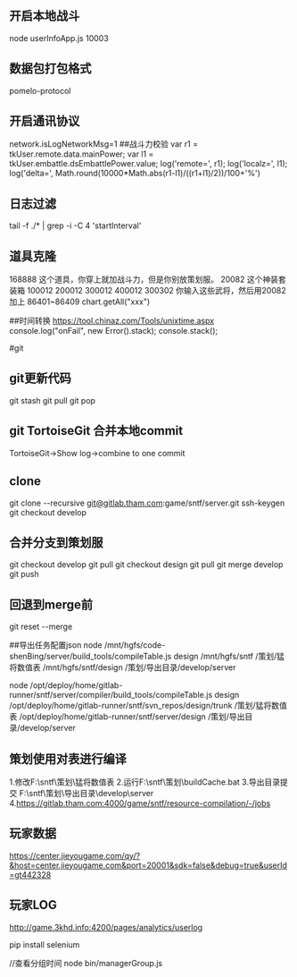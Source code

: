 ## 开启本地战斗
node userInfoApp.js 10003
## 数据包打包格式
pomelo-protocol
## 开启通讯协议
network.isLogNetworkMsg=1
##战斗力校验
var r1 = tkUser.remote.data.mainPower;
var l1 = tkUser.embattle.dsEmbattlePower.value;
log('remote=', r1);
log('localz=', l1);
log('delta=', Math.round(10000*Math.abs(r1-l1)/((r1+l1)/2))/100+'%')

## 日志过滤
tail -f ./* | grep -i -C 4 'startInterval'

## 道具克隆
168888 这个道具，你穿上就加战斗力，但是你别放策划服。
20082 这个神装套装箱
100012 200012  300012  400012  300302
你输入这些武将，然后用20082加上
86401~86409
chart.getAll("xxx")

##时间转换
https://tool.chinaz.com/Tools/unixtime.aspx
console.log("onFail", new Error().stack);
console.stack();

#git
## git更新代码
git stash
git pull
git pop

## git TortoiseGit 合并本地commit
TortoiseGit->Show log->combine to one commit

## clone
git clone --recursive git@gitlab.tham.com:game/sntf/server.git
ssh-keygen
git checkout develop

## 合并分支到策划服
git checkout develop
git pull
git checkout  design
git pull
git merge develop
git push

## 回退到merge前
git reset --merge 

##导出任务配置json
node /mnt/hgfs/code-shenBing/server/build_tools/compileTable.js design /mnt/hgfs/sntf /策划/猛将数值表 /mnt/hgfs/sntf/design /策划/导出目录/develop/server

node /opt/deploy/home/gitlab-runner/sntf/server/compiler/build_tools/compileTable.js design /opt/deploy/home/gitlab-runner/sntf/svn_repos/design/trunk /策划/猛将数值表 /opt/deploy/home/gitlab-runner/sntf/server/design /策划/导出目录/develop/server




## 策划使用对表进行编译
1.修改F:\sntf\策划\猛将数值表
2.运行F:\sntf\策划\buildCache.bat
3.导出目录提交 F:\sntf\策划\导出目录\develop\server
4.https://gitlab.tham.com:4000/game/sntf/resource-compilation/-/jobs


## 玩家数据
https://center.jieyougame.com/qy/?&host=center.jieyougame.com&port=20001&sdk=false&debug=true&userId=gt442328

## 玩家LOG
http://game.3khd.info:4200/pages/analytics/userlog

pip install selenium

//查看分组时间
node bin/managerGroup.js






